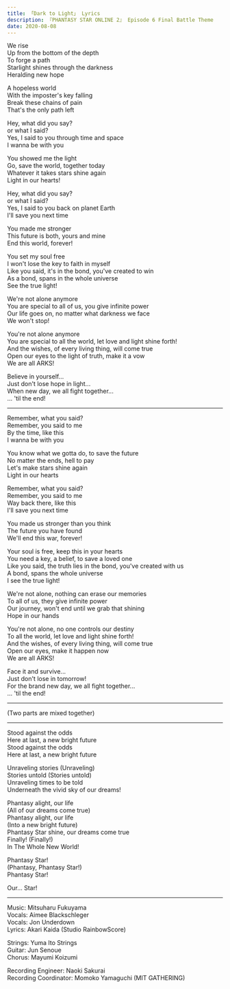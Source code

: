 ```yaml
---
title: 「Dark to Light」 Lyrics
description: 『PHANTASY STAR ONLINE 2』 Episode 6 Final Battle Theme
date: 2020-08-08
---
```


We rise  
Up from the bottom of the depth  
To forge a path  
Starlight shines through the darkness  
Heralding new hope

A hopeless world  
With the imposter's key falling  
Break these chains of pain  
That's the only path left

Hey, what did you say?  
or what I said?  
Yes, I said to you through time and space  
I wanna be with you

You showed me the light  
Go, save the world, together today  
Whatever it takes stars shine again  
Light in our hearts!

Hey, what did you say?  
or what I said?  
Yes, I said to you back on planet Earth  
I'll save you next time

You made me stronger  
This future is both, yours and mine  
End this world, forever!

You set my soul free  
I won't lose the key to faith in myself  
Like you said, it's in the bond, you've created to win  
As a bond, spans in the whole universe  
See the true light!

We're not alone anymore  
You are special to all of us, you give infinite power  
Our life goes on, no matter what darkness we face  
We won't stop!

You're not alone anymore  
You are special to all the world, let love and light shine forth!  
And the wishes, of every living thing, will come true  
Open our eyes to the light of truth, make it a vow  
We are all ARKS!

Believe in yourself...  
Just don't lose hope in light...  
When new day, we all fight together...  
... 'til the end!

---

Remember, what you said?  
Remember, you said to me  
By the time, like this  
I wanna be with you

You know what we gotta do, to save the future  
No matter the ends, hell to pay  
Let's make stars shine again  
Light in our hearts

Remember, what you said?  
Remember, you said to me  
Way back there, like this  
I'll save you next time

You made us stronger than you think  
The future you have found  
We'll end this war, forever!

Your soul is free, keep this in your hearts  
You need a key, a belief, to save a loved one  
Like you said, the truth lies in the bond, you've created with us  
A bond, spans the whole universe  
I see the true light!

We're not alone, nothing can erase our memories  
To all of us, they give infinite power  
Our journey, won't end until we grab that shining  
Hope in our hands

You're not alone, no one controls our destiny  
To all the world, let love and light shine forth!  
And the wishes, of every living thing, will come true  
Open our eyes, make it happen now  
We are all ARKS!

Face it and survive...  
Just don't lose in tomorrow!  
For the brand new day, we all fight together...  
... 'til the end!

---

(Two parts are mixed together)

--- 

Stood against the odds  
Here at last, a new bright future  
Stood against the odds  
Here at last, a new bright future

Unraveling stories (Unraveling)  
Stories untold (Stories untold)  
Unraveling times to be told  
Underneath the vivid sky of our dreams!

Phantasy alight, our life  
(All of our dreams come true)  
Phantasy alight, our life  
(Into a new bright future)  
Phantasy Star shine, our dreams come true  
Finally! (Finally!)  
In The Whole New World!

Phantasy Star!  
(Phantasy, Phantasy Star!)  
Phantasy Star!

Our... Star!

---

Music: Mitsuharu Fukuyama  
Vocals: Aimee Blackschleger  
Vocals: Jon Underdown  
Lyrics: Akari Kaida (Studio RainbowScore)

Strings: Yuma Ito Strings  
Guitar: Jun Senoue  
Chorus: Mayumi Koizumi

Recording Engineer: Naoki Sakurai  
Recording Coordinator: Momoko Yamaguchi (MIT GATHERING)
